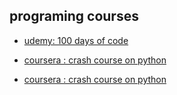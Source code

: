 ## programing courses

* [udemy: 100 days of code](https://www.udemy.com/course/100-days-of-code/)

* [coursera : crash course on python ](https://www.coursera.org/learn/python-crash-course)

* [coursera : crash course on python ](https://www.coursera.org/learn/python-crash-course)


